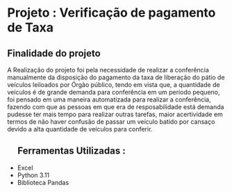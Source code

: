 <h1 style = 'text align center'>Projeto : Verificação de pagamento de Taxa</h1>

<h2 style = 'text align center'>Finalidade do projeto</h2>

<p>A Realização do projeto foi pela necessidade de realizar a conferência manualmente da disposição do pagamento da taxa de liberação do pátio de veículos leiloados por Órgão público, tendo em vista que, a quantidade de veículos é de grande demanda para conferência em um período pequeno, foi pensado em uma maneira automatizada para realizar a conferência, fazendo com que as pessoas em que era de resposabilidade está demanda pudesse ter mais tempo para realizar outras tarefas, maior acertividade em termos de não haver confusão de passar um veículo batido por cansaço devido a alta quantidade de veículos para conferir.</p>


<ul><h2>Ferramentas Utilizadas :</h2>
<li>Excel</li>
<li>Python 3.11</li>
<li>Biblioteca Pandas</li>
</ul>
